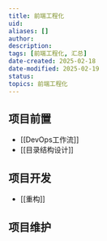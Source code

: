 ```yaml
---
title: 前端工程化
uid: 
aliases: []
author: 
description: 
tags: [前端工程化, 汇总]
date-created: 2025-02-18
date-modified: 2025-02-19
status: 
topics: 前端工程化
---
```


## 项目前置

- [[DevOps工作流]]
- [[目录结构设计]]

## 项目开发

- [[重构]]

## 项目维护
